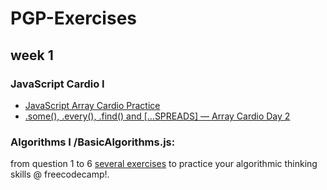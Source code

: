 # PGP-Exercises
## week 1

### JavaScript Cardio I
- [JavaScript Array Cardio Practice](https://www.youtube.com/watch?v=HB1ZC7czKRs)
- [.some(), .every(), .find() and [...SPREADS] — Array Cardio Day 2](https://www.youtube.com/watch?v=QNmRfyNg1lw)

### Algorithms I /BasicAlgorithms.js:

from question 1 to 6 [several exercises](https://www.freecodecamp.org/learn/javascript-algorithms-and-data-structures/basic-algorithm-scripting/) to practice your algorithmic thinking skills @ freecodecamp!.

